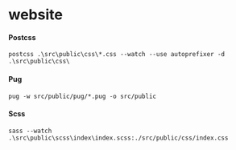 # website

#### Postcss
```
postcss .\src\public\css\*.css --watch --use autoprefixer -d .\src\public\css\
```

#### Pug
```
pug -w src/public/pug/*.pug -o src/public
```

#### Scss
```
sass --watch .\src\public\scss\index\index.scss:./src/public/css/index.css
```